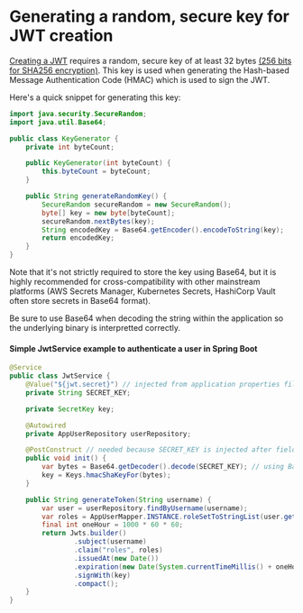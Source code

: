 # Generating a random, secure key for JWT creation

<!-- start -->

[Creating a JWT](./Security-With-Json-Web-Tokens.html) requires a random, secure key of at least 32 bytes [(256 bits for SHA256 encryption)](https://datatracker.ietf.org/doc/html/rfc7518#section-3.2).
This key is used when generating the Hash-based Message Authentication Code (HMAC) which is used to sign the JWT.

Here's a quick snippet for generating this key:

```java
import java.security.SecureRandom;
import java.util.Base64;

public class KeyGenerator {
    private int byteCount;

    public KeyGenerator(int byteCount) {
        this.byteCount = byteCount;
    }

    public String generateRandomKey() {
        SecureRandom secureRandom = new SecureRandom();
        byte[] key = new byte[byteCount];
        secureRandom.nextBytes(key);
        String encodedKey = Base64.getEncoder().encodeToString(key);
        return encodedKey;
    }
}
```

Note that it's not strictly required to store the key using Base64, but it is highly recommended for cross-compatibility with
other mainstream platforms (AWS Secrets Manager, Kubernetes Secrets, HashiCorp Vault often store secrets in Base64 format).

Be sure to use Base64 when decoding the string within the application so the underlying binary is interpretted correctly.

#### Simple JwtService example to authenticate a user in Spring Boot

```java
@Service
public class JwtService {
    @Value("${jwt.secret}") // injected from application properties file
    private String SECRET_KEY;

    private SecretKey key;

    @Autowired
    private AppUserRepository userRepository;

    @PostConstruct // needed because SECRET_KEY is injected after field initialization
    public void init() {
        var bytes = Base64.getDecoder().decode(SECRET_KEY); // using Base64 for proper byte interpretation
        key = Keys.hmacShaKeyFor(bytes);
    }

    public String generateToken(String username) {
        var user = userRepository.findByUsername(username);
        var roles = AppUserMapper.INSTANCE.roleSetToStringList(user.getRoles());
        final int oneHour = 1000 * 60 * 60;
        return Jwts.builder()
                .subject(username)
                .claim("roles", roles)
                .issuedAt(new Date())
                .expiration(new Date(System.currentTimeMillis() + oneHour))
                .signWith(key)
                .compact();
    }
}
```
